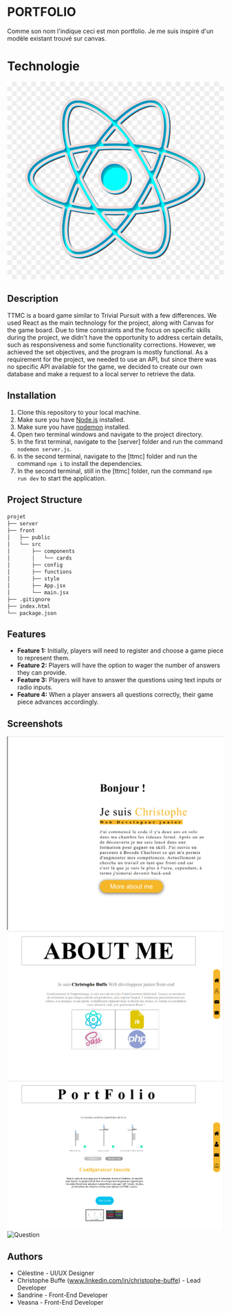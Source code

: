 # PORTFOLIO

Comme son nom l'indique ceci est mon portfolio. Je me suis inspiré d'un modèle existant trouvé sur canvas.

# Technologie
![React](./mdPicture/icon-react.jpg)

## Description

TTMC is a board game similar to Trivial Pursuit with a few differences. We used React as the main technology for the project, along with Canvas for the game board. Due to time constraints and the focus on specific skills during the project, we didn't have the opportunity to address certain details, such as responsiveness and some functionality corrections. However, we achieved the set objectives, and the program is mostly functional. As a requirement for the project, we needed to use an API, but since there was no specific API available for the game, we decided to create our own database and make a request to a local server to retrieve the data.

## Installation

1. Clone this repository to your local machine.
2. Make sure you have [Node.js](https://nodejs.org) installed.
3. Make sure you have [nodemon](https://www.npmjs.com/package/nodemon) installed.
4. Open two terminal windows and navigate to the project directory.
5. In the first terminal, navigate to the [server] folder and run the command `nodemon server.js`.
6. In the second terminal, navigate to the [ttmc] folder and run the command `npm i` to install the dependencies.
7. In the second terminal, still in the [ttmc] folder, run the command `npm run dev` to start the application.

## Project Structure

```
projet
├── server
├── front
│   ├── public
│   └── src
│       ├── components
│       │   └── cards
│       ├── config
│       ├── functions
│       ├── style
│       ├── App.jsx
│       └── main.jsx
├── .gitignore
├── index.html
└── package.json
```

## Features

- **Feature 1:** Initially, players will need to register and choose a game piece to represent them.
- **Feature 2:** Players will have the option to wager the number of answers they can provide.
- **Feature 3:** Players will have to answer the questions using text inputs or radio inputs.
- **Feature 4:** When a player answers all questions correctly, their game piece advances accordingly.

## Screenshots

![Home Screen](./mdPicture/step_1.png)
![Registration](./mdPicture/step_2.png)
![Betting](./mdPicture/step_4.png)
![Question](./mdPicture/step_5.png)

## Authors

- Célestine - UI/UX Designer
- Christophe Buffe (www.linkedin.com/in/christophe-buffe) - Lead Developer
- Sandrine - Front-End Developer
- Veasna - Front-End Developer